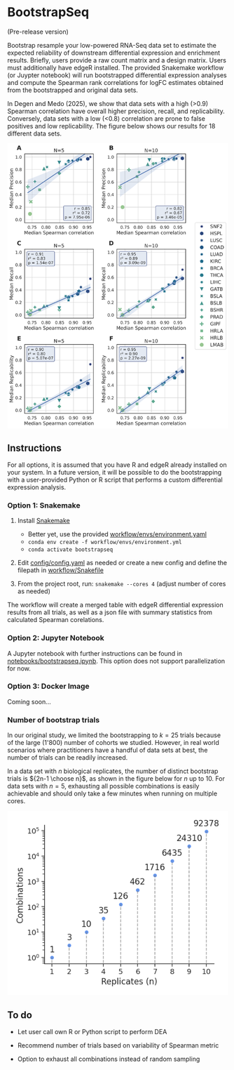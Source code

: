 # BootstrapSeq

(Pre-release version)

Bootstrap resample your low-powered RNA-Seq data set to estimate the expected reliability of downstream differential expression and enrichment results. Briefly, users provide a raw count matrix and a design matrix. Users must additionally have edgeR installed. The provided Snakemake workflow (or Juypter notebook) will run bootstrapped differential expression analyses and compute the Spearman rank correlations for logFC estimates obtained from the bootstrapped and original data sets.

In Degen and Medo (2025), we show that data sets with a high (>0.9) Spearman correlation have overall higher precision, recall, and replicability. Conversely, data sets with a low (<0.8) correlation are prone to false positives and low replicability. The figure below shows our results for 18 different data sets.

![Fig. 5 from Degen and Medo 2025](./assets/Fig5.png)

## Instructions

For all options, it is assumed that you have R and edgeR already installed on your system. In a future version, it will be possible to do the bootstrapping with a user-provided Python or R script that performs a custom differential expression analysis.

### Option 1: Snakemake

1. Install [Snakemake](https://snakemake.readthedocs.io/en/stable/getting_started/installation.html)
   - Better yet, use the provided [workflow/envs/environment.yaml](workflow/envs/environment.yaml)
   - `conda env create -f workflow/envs/environment.yml`
   - `conda activate bootstrapseq`

2. Edit [config/config.yaml](config/config.yaml) as needed or create a new config and define the filepath in [workflow/Snakefile](workflow/Snakefile)

3. From the project root, run: `snakemake --cores 4` (adjust number of cores as needed)

The workflow will create a merged table with edgeR differential expression results from all trials, as well as a json file with summary statistics from calculated Spearman corelations.

### Option 2: Jupyter Notebook

A Jupyter notebook with further instructions can be found in [notebooks/bootstrapseq.ipynb](notebooks/bootstrapseq.ipynb). This option does not support parallelization for now.

### Option 3: Docker Image

Coming soon...

### Number of bootstrap trials

In our original study, we limited the bootstrapping to $k=25$ trials because of the large (1'800) number of cohorts we studied. However, in real world scenarios where practitioners have a handful of data sets at best, the number of trials can be readily increased.

In a data set with $n$ biological replicates, the number of distinct bootstrap trials is ${2n-1 \choose n}$, as shown in the figure below for $n$ up to 10. For data sets with $n=5$, exhausting all possible combinations is easily achievable and should only take a few minutes when running on multiple cores.

![Combinations vs replicates](./assets/trials.png)

## To do

- Let user call own R or Python script to perform DEA

- Recommend number of trials based on variability of Spearman metric

- Option to exhaust all combinations instead of random sampling